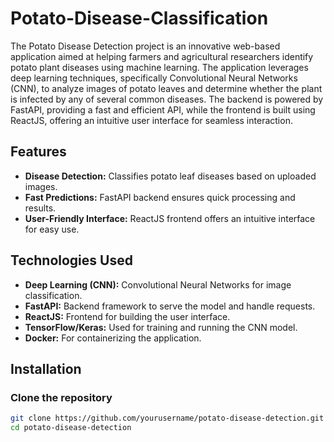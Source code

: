 # Potato-Disease-Classification
The Potato Disease Detection project is an innovative web-based application aimed at helping farmers and agricultural researchers identify potato plant diseases using machine learning. The application leverages deep learning techniques, specifically Convolutional Neural Networks (CNN), to analyze images of potato leaves and determine whether the plant is infected by any of several common diseases. The backend is powered by FastAPI, providing a fast and efficient API, while the frontend is built using ReactJS, offering an intuitive user interface for seamless interaction.
## Features

- **Disease Detection:** Classifies potato leaf diseases based on uploaded images.
- **Fast Predictions:** FastAPI backend ensures quick processing and results.
- **User-Friendly Interface:** ReactJS frontend offers an intuitive interface for easy use.

## Technologies Used

- **Deep Learning (CNN):** Convolutional Neural Networks for image classification.
- **FastAPI:** Backend framework to serve the model and handle requests.
- **ReactJS:** Frontend for building the user interface.
- **TensorFlow/Keras:** Used for training and running the CNN model.
- **Docker:** For containerizing the application.

## Installation

### Clone the repository

```bash
git clone https://github.com/yourusername/potato-disease-detection.git
cd potato-disease-detection
